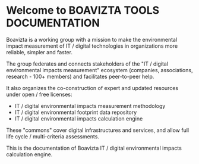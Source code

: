 # Welcome to BOAVIZTA TOOLS DOCUMENTATION

Boavizta is a working group with a mission to make the environmental impact measurement of IT / digital technologies in organizations more reliable, simpler and faster.

The group federates and connects stakeholders of the "IT / digital environmental impacts measurement" ecosystem (companies, associations, research - 100+ members) and facilitates peer-to-peer help.

It also organizes the co-construction of expert and updated resources under open / free licenses: 

* IT / digital environmental impacts measurement methodology
* IT / digital environmental footprint data repository
* IT / digital environmental impacts calculation engine

These "commons" cover digital infrastructures and services, and allow full life cycle / multi-criteria assessments.

This is the documentation of Boavizta IT / digital environmental impacts calculation engine.
